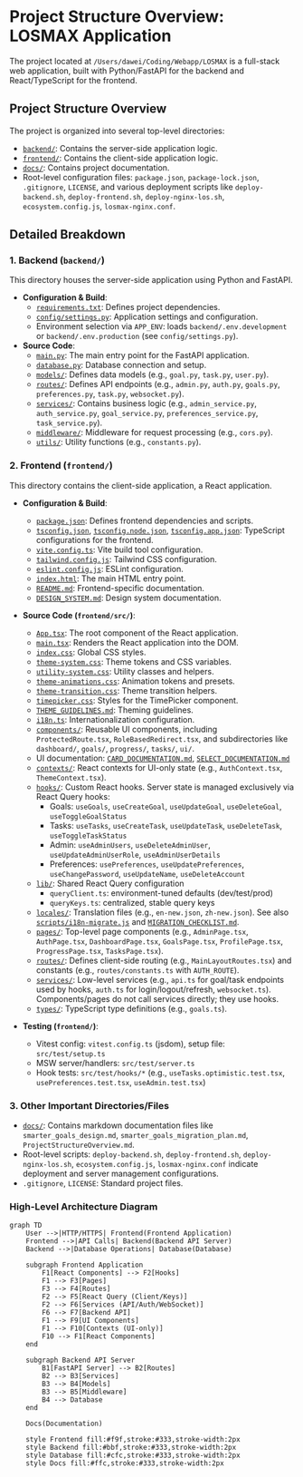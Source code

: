 # Project Structure Overview: LOSMAX Application

The project located at `/Users/dawei/Coding/Webapp/LOSMAX` is a full-stack web application, built with Python/FastAPI for the backend and React/TypeScript for the frontend.

## Project Structure Overview

The project is organized into several top-level directories:

*   [`backend/`](../backend/): Contains the server-side application logic.
*   [`frontend/`](../frontend/): Contains the client-side application logic.
*   [`docs/`](../docs/): Contains project documentation.
*   Root-level configuration files: `package.json`, `package-lock.json`, `.gitignore`, `LICENSE`, and various deployment scripts like `deploy-backend.sh`, `deploy-frontend.sh`, `deploy-nginx-los.sh`, `ecosystem.config.js`, `losmax-nginx.conf`.

## Detailed Breakdown

### 1. Backend (`backend/`)

This directory houses the server-side application using Python and FastAPI.

*   **Configuration & Build**:
    *   [`requirements.txt`](../backend/requirements.txt): Defines project dependencies.
    *   [`config/settings.py`](../backend/config/settings.py): Application settings and configuration.
    *   Environment selection via `APP_ENV`: loads `backend/.env.development` or `backend/.env.production` (see `config/settings.py`).
*   **Source Code**:
    *   [`main.py`](../backend/main.py): The main entry point for the FastAPI application.
    *   [`database.py`](../backend/database.py): Database connection and setup.
    *   [`models/`](../backend/models/): Defines data models (e.g., `goal.py`, `task.py`, `user.py`).
    *   [`routes/`](../backend/routes/): Defines API endpoints (e.g., `admin.py`, `auth.py`, `goals.py`, `preferences.py`, `task.py`, `websocket.py`).
    *   [`services/`](../backend/services/): Contains business logic (e.g., `admin_service.py`, `auth_service.py`, `goal_service.py`, `preferences_service.py`, `task_service.py`).
    *   [`middleware/`](../backend/middleware/): Middleware for request processing (e.g., `cors.py`).
    *   [`utils/`](../backend/utils/): Utility functions (e.g., `constants.py`).

### 2. Frontend (`frontend/`)

This directory contains the client-side application, a React application.

*   **Configuration & Build**:
    *   [`package.json`](../frontend/package.json): Defines frontend dependencies and scripts.
    *   [`tsconfig.json`](../frontend/tsconfig.json), [`tsconfig.node.json`](../frontend/tsconfig.node.json), [`tsconfig.app.json`](../frontend/tsconfig.app.json): TypeScript configurations for the frontend.
    *   [`vite.config.ts`](../frontend/vite.config.ts): Vite build tool configuration.
    *   [`tailwind.config.js`](../frontend/tailwind.config.js): Tailwind CSS configuration.
    *   [`eslint.config.js`](../frontend/eslint.config.js): ESLint configuration.
    *   [`index.html`](../frontend/index.html): The main HTML entry point.
    *   [`README.md`](../frontend/README.md): Frontend-specific documentation.
    *   [`DESIGN_SYSTEM.md`](../frontend/DESIGN_SYSTEM.md): Design system documentation.
*   **Source Code (`frontend/src/`)**:
    *   [`App.tsx`](../frontend/src/App.tsx): The root component of the React application.
    *   [`main.tsx`](../frontend/src/main.tsx): Renders the React application into the DOM.
    *   [`index.css`](../frontend/src/index.css): Global CSS styles.
    *   [`theme-system.css`](../frontend/src/styles/theme-system.css): Theme tokens and CSS variables.
    *   [`utility-system.css`](../frontend/src/styles/utility-system.css): Utility classes and helpers.
    *   [`theme-animations.css`](../frontend/src/styles/theme-animations.css): Animation tokens and presets.
    *   [`theme-transition.css`](../frontend/src/styles/theme-transition.css): Theme transition helpers.
    *   [`timepicker.css`](../frontend/src/styles/timepicker.css): Styles for the TimePicker component.
    *   [`THEME_GUIDELINES.md`](../frontend/src/styles/THEME_GUIDELINES.md): Theming guidelines.
    *   [`i18n.ts`](../frontend/src/i18n.ts): Internationalization configuration.
    *   [`components/`](../frontend/src/components/): Reusable UI components, including `ProtectedRoute.tsx`, `RoleBasedRedirect.tsx`, and subdirectories like `dashboard/`, `goals/`, `progress/`, `tasks/`, `ui/`.
    *   UI documentation: [`CARD_DOCUMENTATION.md`](../frontend/src/components/ui/CARD_DOCUMENTATION.md), [`SELECT_DOCUMENTATION.md`](../frontend/src/components/ui/SELECT_DOCUMENTATION.md)
    *   [`contexts/`](../frontend/src/contexts/): React contexts for UI-only state (e.g., `AuthContext.tsx`, `ThemeContext.tsx`).
    *   [`hooks/`](../frontend/src/hooks/): Custom React hooks. Server state is managed exclusively via React Query hooks:
        * Goals: `useGoals`, `useCreateGoal`, `useUpdateGoal`, `useDeleteGoal`, `useToggleGoalStatus`
        * Tasks: `useTasks`, `useCreateTask`, `useUpdateTask`, `useDeleteTask`, `useToggleTaskStatus`
        * Admin: `useAdminUsers`, `useDeleteAdminUser`, `useUpdateAdminUserRole`, `useAdminUserDetails`
        * Preferences: `usePreferences`, `useUpdatePreferences`, `useChangePassword`, `useUpdateName`, `useDeleteAccount`
    *   [`lib/`](../frontend/src/lib/): Shared React Query configuration
        * `queryClient.ts`: environment-tuned defaults (dev/test/prod)
        * `queryKeys.ts`: centralized, stable query keys
    *   [`locales/`](../frontend/src/locales/): Translation files (e.g., `en-new.json`, `zh-new.json`). See also [`scripts/i18n-migrate.js`](../frontend/scripts/i18n-migrate.js) and [`MIGRATION_CHECKLIST.md`](../frontend/MIGRATION_CHECKLIST.md).
    *   [`pages/`](../frontend/src/pages/): Top-level page components (e.g., `AdminPage.tsx`, `AuthPage.tsx`, `DashboardPage.tsx`, `GoalsPage.tsx`, `ProfilePage.tsx`, `ProgressPage.tsx`, `TasksPage.tsx`).
    *   [`routes/`](../frontend/src/routes/): Defines client-side routing (e.g., `MainLayoutRoutes.tsx`) and constants (e.g., `routes/constants.ts` with `AUTH_ROUTE`).
    *   [`services/`](../frontend/src/services/): Low-level services (e.g., `api.ts` for goal/task endpoints used by hooks, `auth.ts` for login/logout/refresh, `websocket.ts`). Components/pages do not call services directly; they use hooks.
    *   [`types/`](../frontend/src/types/): TypeScript type definitions (e.g., `goals.ts`).

*   **Testing (`frontend/`)**:
    *   Vitest config: `vitest.config.ts` (jsdom), setup file: `src/test/setup.ts`
    *   MSW server/handlers: `src/test/server.ts`
    *   Hook tests: `src/test/hooks/*` (e.g., `useTasks.optimistic.test.tsx`, `usePreferences.test.tsx`, `useAdmin.test.tsx`)

### 3. Other Important Directories/Files

*   [`docs/`](../docs/): Contains markdown documentation files like `smarter_goals_design.md`, `smarter_goals_migration_plan.md`, `ProjectStructureOverview.md`.
*   Root-level scripts: `deploy-backend.sh`, `deploy-frontend.sh`, `deploy-nginx-los.sh`, `ecosystem.config.js`, `losmax-nginx.conf` indicate deployment and server management configurations.
*   `.gitignore`, `LICENSE`: Standard project files.

### High-Level Architecture Diagram

```mermaid
graph TD
    User -->|HTTP/HTTPS| Frontend(Frontend Application)
    Frontend -->|API Calls| Backend(Backend API Server)
    Backend -->|Database Operations| Database(Database)

    subgraph Frontend Application
        F1[React Components] --> F2[Hooks]
        F1 --> F3[Pages]
        F3 --> F4[Routes]
        F2 --> F5[React Query (Client/Keys)]
        F2 --> F6[Services (API/Auth/WebSocket)]
        F6 --> F7[Backend API]
        F1 --> F9[UI Components]
        F1 --> F10[Contexts (UI-only)]
        F10 --> F1[React Components]
    end

    subgraph Backend API Server
        B1[FastAPI Server] --> B2[Routes]
        B2 --> B3[Services]
        B3 --> B4[Models]
        B3 --> B5[Middleware]
        B4 --> Database
    end

    Docs(Documentation)

    style Frontend fill:#f9f,stroke:#333,stroke-width:2px
    style Backend fill:#bbf,stroke:#333,stroke-width:2px
    style Database fill:#cfc,stroke:#333,stroke-width:2px
    style Docs fill:#ffc,stroke:#333,stroke-width:2px